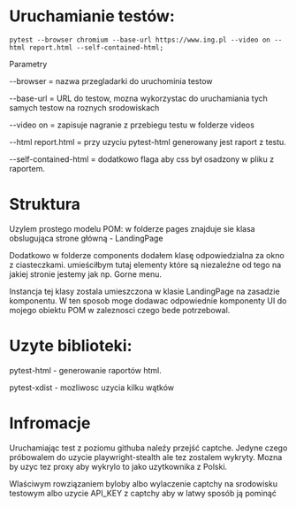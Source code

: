 # Uruchamianie testów:



```
pytest --browser chromium --base-url https://www.ing.pl --video on --html report.html --self-contained-html;
```

Parametry

--browser = nazwa przegladarki do uruchominia testow

--base-url = URL do testow, mozna wykorzystac do uruchamiania tych samych testow na roznych srodowiskach

--video on = zapisuje nagranie z przebiegu testu w folderze videos

--html report.html = przy uzyciu pytest-html generowany jest raport z testu.

--self-contained-html = dodatkowo flaga aby css był osadzony w pliku z raportem.

# Struktura
Uzylem prostego modelu POM:
w folderze pages znajduje sie klasa obslugująca strone główną - LandingPage

Dodatkowo w folderze components dodałem klasę odpowiedzialna za okno z ciasteczkami. umieściłbym tutaj elementy które są niezaleźne od tego na jakiej stronie jestemy jak np. Gorne menu.

Instancja tej klasy zostala umieszczona w klasie LandingPage na zasadzie komponentu. W ten sposob moge dodawac odpowiednie komponenty UI do mojego obiektu POM
w zaleznosci czego bede potrzebowal.


# Uzyte biblioteki:

pytest-html - generowanie raportów html.

pytest-xdist - mozliwosc uzycia kilku wątków


# Infromacje
Uruchamiając test z poziomu githuba naleźy przejść captche. 
Jedyne czego próbowalem do uzycie playwright-stealth ale tez zostalem wykryty. 
Mozna by uzyc tez proxy aby wykrylo to jako uzytkownika z Polski.

Wlaściwym rowziązaniem byloby albo wylaczenie captchy na srodowisku testowym 
albo uzycie API_KEY z captchy aby w latwy sposób ją pominąć



